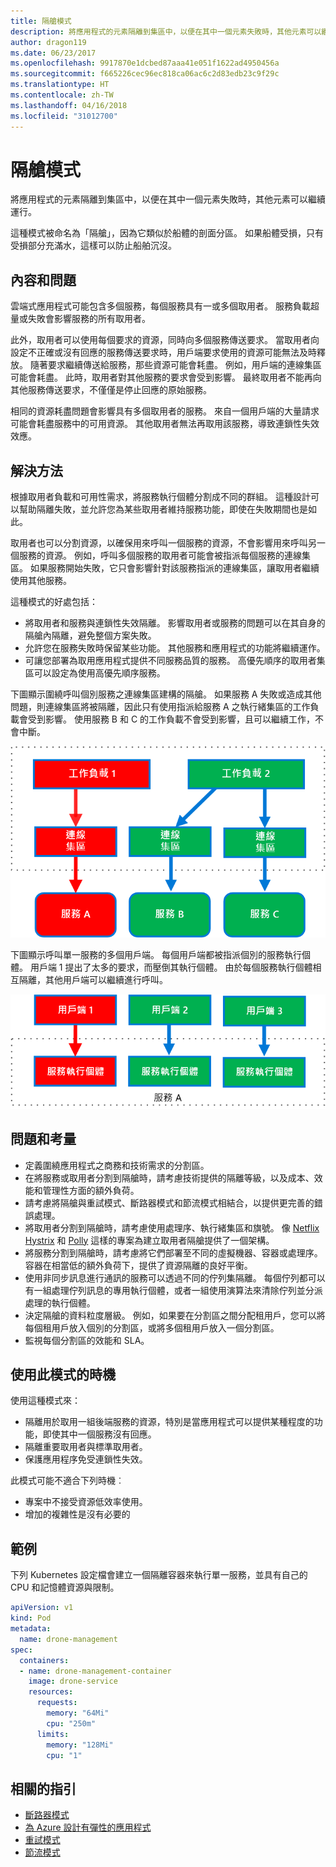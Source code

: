 ```yaml
---
title: 隔艙模式
description: 將應用程式的元素隔離到集區中，以便在其中一個元素失敗時，其他元素可以繼續運行
author: dragon119
ms.date: 06/23/2017
ms.openlocfilehash: 9917870e1dcbed87aaa41e051f1622ad4950456a
ms.sourcegitcommit: f665226cec96ec818ca06ac6c2d83edb23c9f29c
ms.translationtype: HT
ms.contentlocale: zh-TW
ms.lasthandoff: 04/16/2018
ms.locfileid: "31012700"
---
```

# <a name="bulkhead-pattern"></a>隔艙模式

將應用程式的元素隔離到集區中，以便在其中一個元素失敗時，其他元素可以繼續運行。

這種模式被命名為「隔艙」，因為它類似於船體的剖面分區。 如果船體受損，只有受損部分充滿水，這樣可以防止船舶沉沒。 

## <a name="context-and-problem"></a>內容和問題

雲端式應用程式可能包含多個服務，每個服務具有一或多個取用者。 服務負載超量或失敗會影響服務的所有取用者。

此外，取用者可以使用每個要求的資源，同時向多個服務傳送要求。 當取用者向設定不正確或沒有回應的服務傳送要求時，用戶端要求使用的資源可能無法及時釋放。 隨著要求繼續傳送給服務，那些資源可能會耗盡。 例如，用戶端的連線集區可能會耗盡。 此時，取用者對其他服務的要求會受到影響。 最終取用者不能再向其他服務傳送要求，不僅僅是停止回應的原始服務。

相同的資源耗盡問題會影響具有多個取用者的服務。 來自一個用戶端的大量請求可能會耗盡服務中的可用資源。 其他取用者無法再取用該服務，導致連鎖性失效效應。

## <a name="solution"></a>解決方法

根據取用者負載和可用性需求，將服務執行個體分割成不同的群組。 這種設計可以幫助隔離失敗，並允許您為某些取用者維持服務功能，即使在失敗期間也是如此。

取用者也可以分割資源，以確保用來呼叫一個服務的資源，不會影響用來呼叫另一個服務的資源。 例如，呼叫多個服務的取用者可能會被指派每個服務的連線集區。 如果服務開始失敗，它只會影響針對該服務指派的連線集區，讓取用者繼續使用其他服務。

這種模式的好處包括：

- 將取用者和服務與連鎖性失效隔離。 影響取用者或服務的問題可以在其自身的隔艙內隔離，避免整個方案失敗。
- 允許您在服務失敗時保留某些功能。 其他服務和應用程式的功能將繼續運作。
- 可讓您部署為取用應用程式提供不同服務品質的服務。 高優先順序的取用者集區可以設定為使用高優先順序服務。 

下圖顯示圍繞呼叫個別服務之連線集區建構的隔艙。 如果服務 A 失敗或造成其他問題，則連線集區將被隔離，因此只有使用指派給服務 A 之執行緒集區的工作負載會受到影響。 使用服務 B 和 C 的工作負載不會受到影響，且可以繼續工作，不會中斷。

![](./_images/bulkhead-1.png) 

下圖顯示呼叫單一服務的多個用戶端。 每個用戶端都被指派個別的服務執行個體。 用戶端 1 提出了太多的要求，而壓倒其執行個體。 由於每個服務執行個體相互隔離，其他用戶端可以繼續進行呼叫。

![](./_images/bulkhead-2.png)
     
## <a name="issues-and-considerations"></a>問題和考量

- 定義圍繞應用程式之商務和技術需求的分割區。
- 在將服務或取用者分割到隔艙時，請考慮技術提供的隔離等級，以及成本、效能和管理性方面的額外負荷。
- 請考慮將隔艙與重試模式、斷路器模式和節流模式相結合，以提供更完善的錯誤處理。
- 將取用者分割到隔艙時，請考慮使用處理序、執行緒集區和旗號。 像 [Netflix Hystrix][hystrix] 和 [Polly][polly] 這樣的專案為建立取用者隔艙提供了一個架構。
- 將服務分割到隔艙時，請考慮將它們部署至不同的虛擬機器、容器或處理序。 容器在相當低的額外負荷下，提供了資源隔離的良好平衡。
- 使用非同步訊息進行通訊的服務可以透過不同的佇列集隔離。 每個佇列都可以有一組處理佇列訊息的專用執行個體，或者一組使用演算法來清除佇列並分派處理的執行個體。
- 決定隔艙的資料粒度層級。 例如，如果要在分割區之間分配租用戶，您可以將每個租用戶放入個別的分割區，或將多個租用戶放入一個分割區。
- 監視每個分割區的效能和 SLA。

## <a name="when-to-use-this-pattern"></a>使用此模式的時機

使用這種模式來：

- 隔離用於取用一組後端服務的資源，特別是當應用程式可以提供某種程度的功能，即使其中一個服務沒有回應。
- 隔離重要取用者與標準取用者。
- 保護應用程序免受連鎖性失效。

此模式可能不適合下列時機︰

- 專案中不接受資源低效率使用。
- 增加的複雜性是沒有必要的

## <a name="example"></a>範例

下列 Kubernetes 設定檔會建立一個隔離容器來執行單一服務，並具有自己的 CPU 和記憶體資源與限制。

```yml
apiVersion: v1
kind: Pod
metadata:
  name: drone-management
spec:
  containers:
  - name: drone-management-container
    image: drone-service
    resources:
      requests:
        memory: "64Mi"
        cpu: "250m"
      limits:
        memory: "128Mi"
        cpu: "1"
```

## <a name="related-guidance"></a>相關的指引

- [斷路器模式](./circuit-breaker.md)
- [為 Azure 設計有彈性的應用程式](../resiliency/index.md)
- [重試模式](./retry.md)
- [節流模式](./throttling.md)


<!-- links -->

[hystrix]: https://github.com/Netflix/Hystrix
[polly]: https://github.com/App-vNext/Polly